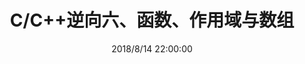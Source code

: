 ---
layout: post
title:  "C/C++逆向六、函数、作用域与数组"
date:   2018/8/14 22:00:00 
categories: 逆向工程
tag: 函数 作用域 数组
---